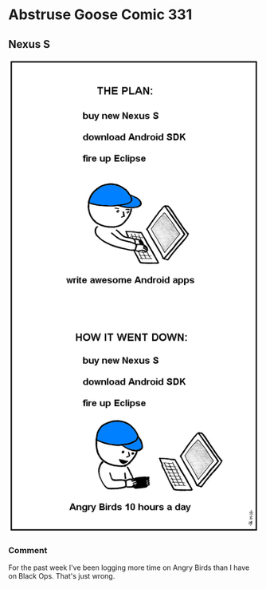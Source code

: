 # Abstruse Goose Comic 331
## Nexus S

![image](Rovio_is_pure_evil.png)
### Comment
For the past week I've been logging more time on Angry Birds than I have on Black Ops. That's just wrong.
